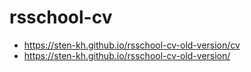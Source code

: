 # rsschool-cv
* https://sten-kh.github.io/rsschool-cv-old-version/cv
* https://sten-kh.github.io/rsschool-cv-old-version/

